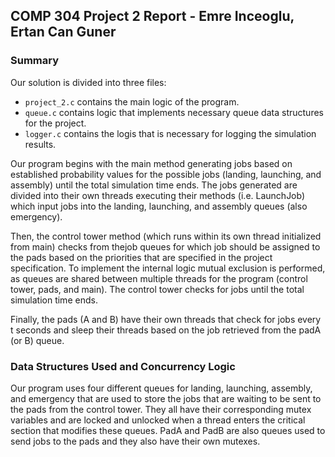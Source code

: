 ## COMP 304 Project 2 Report - Emre Inceoglu, Ertan Can Guner

### Summary
Our solution is divided into three files:
* `project_2.c` contains the main logic of the program.
* `queue.c` contains logic that implements necessary queue data structures for the project.
* `logger.c` contains the logis that is necessary for logging the simulation results.

Our program begins with the main method generating jobs based on established probability values for the possible jobs (landing, launching, and assembly) until the total simulation time ends. The jobs generated are divided into their own threads executing their methods (i.e. LaunchJob) which input jobs into the landing, launching, and assembly queues (also emergency).

Then, the control tower method (which runs within its own thread initialized from main) checks from thejob queues for which job should be assigned to the pads based on the priorities that are specified in the project specification. To implement the internal logic mutual exclusion is performed, as queues are shared between multiple threads for the program (control tower, pads, and main). The control tower checks for jobs until the total simulation time ends. 

Finally, the pads (A and B) have their own threads that check for jobs every t seconds and sleep their threads based on the job retrieved from the padA (or B) queue.

### Data Structures Used and Concurrency Logic
Our program uses four different queues for landing, launching, assembly, and emergency that are used to store the jobs that are waiting to be sent to the pads from the control tower. They all have their corresponding mutex variables and are locked and unlocked when a thread enters the critical section that modifies these queues. PadA and PadB are also queues used to send jobs to the pads and they also have their own mutexes.
